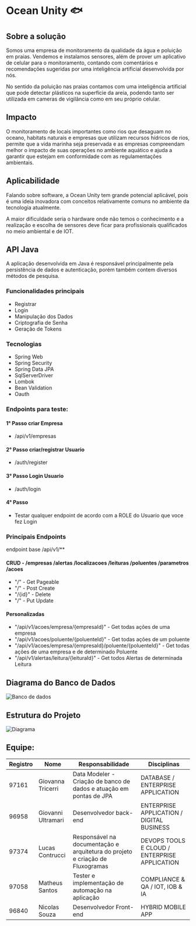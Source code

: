 # Ocean Unity 🐟
## Sobre a solução
<p>Somos uma empresa de monitoramento da qualidade da água e poluição em praias. Vendemos e instalamos sensores, além de prover um aplicativo de celular para o monitoramento,
contando com comentários e recomendações sugeridas por uma inteligência artificial desenvolvida por nós. </p>
<p>No sentido da poluição nas praias contamos com uma inteligência artificial que pode
detectar plásticos na superfície da areia, podendo tanto ser utilizada em cameras de vigilância como em seu próprio celular.</p>

## Impacto
<p>O monitoramento de locais importantes como rios que desaguam no oceano, habitats naturais e empresas que utilizam recursos hídricos de rios, permite que a vida marinha seja preservada e as empresas compreendam
  melhor o impacto de suas operações no ambiente aquático e ajuda a garantir que estejam em conformidade com as regulamentações ambientais.</p>
  
## Aplicabilidade
<p>Falando sobre software, a Ocean Unity tem grande potencial aplicável, pois é uma ideia inovadora com conceitos relativamente comuns no ambiente da tecnologia atualmente.</p>
<p>A maior dificuldade seria o hardware onde não temos o conhecimento e a realização e escolha de sensores deve ficar para profissionais qualificados no meio ambiental e de IOT.</p>

## API Java
<p>A aplicação desenvolvida em Java é responsável principalmente pela persistência de dados e autenticação, porém também contem diversos métodos de pesquisa.</p>

### Funcionalidades principais
- Registrar
- Login
- Manipulação dos Dados
- Criptografia de Senha
- Geração de Tokens
### Tecnologias
- Spring Web
- Spring Security
- Spring Data JPA
- SqlServerDriver
- Lombok
- Bean Validation
- Oauth
### Endpoints para teste:
#### 1° Passo criar Empresa
- /api/v1/empresas
#### 2° Passo criar/registrar Usuario
- /auth/register
#### 3° Passo Login Usuario
- /auth/login
#### 4° Passo
- Testar qualquer endpoint de acordo com a ROLE do Usuario que voce fez Login

### Principais Endpoints
endpoint base /api/v1/**
#### CRUD - /empresas /alertas /localizacoes /leituras /poluentes /parametros /acoes
  - "/" - Get Pageable
  - "/" - Post Create
  - "/{id}" - Delete
  - "/" - Put Update
#### Personalizadas
- "/api/v1/acoes/empresa/{empresaId}" - Get todas ações de uma empresa
- "/api/v1/acoes/poluente/{poluenteId}" - Get todas ações de um poluente
- "/api/v1/acoes/empresa/{empresaId}/poluente/{poluenteId}" - Get todas ações de uma empresa e de determinado Poluente
- "/api/v1/alertas/leitura/{leituraId}" - Get todos Alertas de determinada Leitura

## Diagrama do Banco de Dados
![Banco de dados](https://github.com/AdurraIS/oceanunity_java/assets/119917719/ab83a063-9eb2-405d-b491-249d45f79def)
## Estrutura do Projeto
![Diagrama](https://github.com/AdurraIS/oceanunity_java/assets/119917719/3f7e4db9-3b76-4a28-8c64-1678e32eb73e)

## Equipe:
| Registro | Nome  | Responsabilidade | Disciplinas|
| ------------- | ------------- | ------------- | ------------- |
| 97161 | Giovanna Tricerri | Data Modeler - Criação de banco de dados e atuação em pontas de JPA | DATABASE / ENTERPRISE APPLICATION |
| 96958 | Giovanni Ultramari | Desenvolvedor back-end | ENTERPRISE APPLICATION / DIGITAL BUSINESS  |
| 97374 |Lucas Contrucci | Responsável na documentação e arquitetura do projeto e criação de Fluxogramas | DEVOPS TOOLS E CLOUD / ENTERPRISE APPLICATION |
| 97058 | Matheus Santos | Tester e implementação de automação na aplicação | COMPLIANCE & QA /  IOT, IOB & IA |
| 96840 | Nicolas Souza | Desenvolvedor Front-end | HYBRID MOBILE APP |
